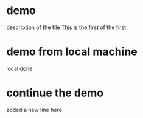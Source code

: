 # demo 
description of the file
This is the first of the first


# demo from local machine
local done 

# continue the demo

added a new line here
